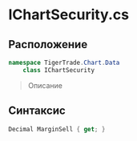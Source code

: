 
# IChartSecurity.cs
## Расположение
```csharp
namespace TigerTrade.Chart.Data  
    class IChartSecurity
```

> Описание

## Синтаксис
```csharp
Decimal MarginSell { get; }
```
